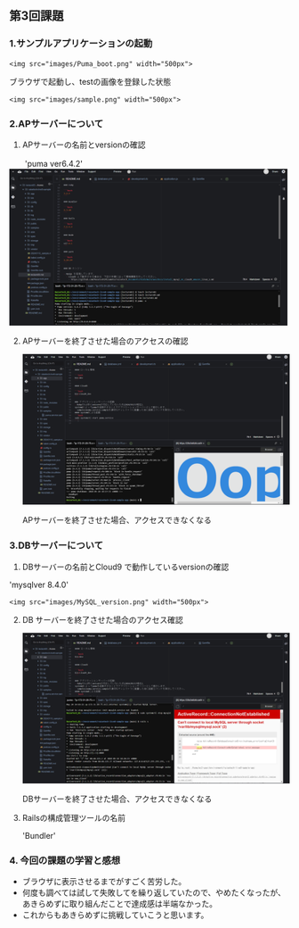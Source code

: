 ## 第3回課題

### 1.サンプルアプリケーションの起動
    
    <img src="images/Puma_boot.png" width="500px">

   ブラウザで起動し、testの画像を登録した状態
   
    <img src="images/sample.png" width="500px">

### 2.APサーバーについて

1. APサーバーの名前とversionの確認

　　'puma ver6.4.2'
　　
    <img src="images/Puma_version.png" width="500px">

2. APサーバーを終了させた場合のアクセスの確認

    <img src="images/Puma_stop.png" width="500px">

   APサーバーを終了させた場合、アクセスできなくなる

### 3.DBサーバーについて

1. DBサーバーの名前とCloud9 で動作しているversionの確認

  'mysqlver 8.4.0'
  
    <img src="images/MySQL_version.png" width="500px">

2. DB サーバーを終了させた場合のアクセス確認

    <img src="images/MySQL_stop.png" width="500px">
    
   DBサーバーを終了させた場合、アクセスできなくなる

3. Railsの構成管理ツールの名前

   'Bundler'

### 4. 今回の課題の学習と感想
* ブラウザに表示させるまでがすごく苦労した。
* 何度も調べては試して失敗してを繰り返していたので、やめたくなったが、あきらめずに取り組んだことで達成感は半端なかった。
* これからもあきらめずに挑戦していこうと思います。


